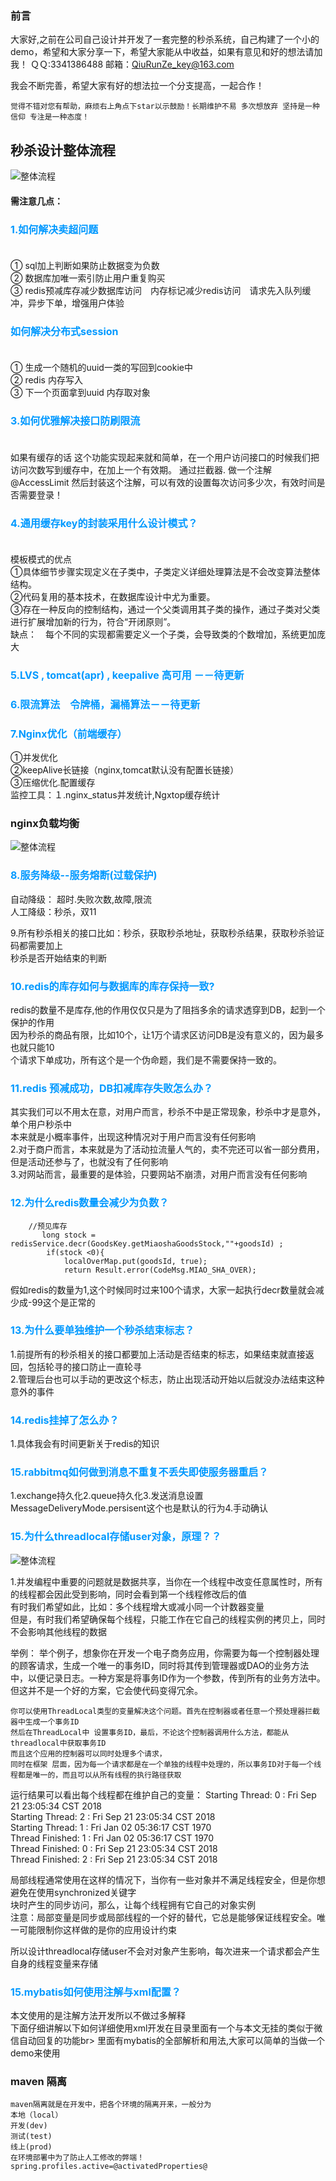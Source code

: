### 前言
大家好,之前在公司自己设计并开发了一套完整的秒杀系统，自己构建了一个小的demo，希望和大家分享一下，希望大家能从中收益，如果有意见和好的想法请加我！
 ＱＱ:3341386488
 邮箱：QiuRunZe_key@163.com

我会不断完善，希望大家有好的想法拉一个分支提高，一起合作！


    觉得不错对您有帮助，麻烦右上角点下star以示鼓励！长期维护不易 多次想放弃 坚持是一种信仰 专注是一种态度！


## 秒杀设计整体流程

![整体流程](http://i2.bvimg.com/601558/886c867d6488dfc2.png)



#### 需注意几点：
### <font color=#0099ff size=3 >1.如何解决卖超问题<br></font><br>
 ① sql加上判断如果防止数据变为负数<br>
 ② 数据库加唯一索引防止用户重复购买<br>
 ③ redis预减库存减少数据库访问　内存标记减少redis访问　请求先入队列缓冲，异步下单，增强用户体验

### <font color=#0099ff size=3 >如何解决分布式session<br></font><br>

 ① 生成一个随机的uuid一类的写回到cookie中<br>
 ② redis 内存写入<br>
 ③ 下一个页面拿到uuid 内存取对象
### <font color=#0099ff size=3 >3.如何优雅解决接口防刷限流<br></font><br>

如果有缓存的话 这个功能实现起来就和简单，在一个用户访问接口的时候我们把访问次数写到缓存中，在加上一个有效期。
通过拦截器. 做一个注解 @AccessLimit 然后封装这个注解，可以有效的设置每次访问多少次，有效时间是否需要登录！


### <font color=#0099ff size=3 >4.通用缓存key的封装采用什么设计模式？<br></font><br>

模板模式的优点<br>
①具体细节步骤实现定义在子类中，子类定义详细处理算法是不会改变算法整体结构。<br>
②代码复用的基本技术，在数据库设计中尤为重要。<br>
③存在一种反向的控制结构，通过一个父类调用其子类的操作，通过子类对父类进行扩展增加新的行为，符合“开闭原则”。<br>
缺点：　每个不同的实现都需要定义一个子类，会导致类的个数增加，系统更加庞大


### <font color=#0099ff size=3 >5.LVS , tomcat(apr) , keepalive 高可用 －－待更新</font><br>

### <font color=#0099ff size=3 >6.限流算法　令牌桶，漏桶算法－－待更新</font><br>

### <font color=#0099ff size=3 >7.Nginx优化（前端缓存）</font><br>
①并发优化<br>
②keepAlive长链接（nginx,tomcat默认没有配置长链接）<br>
③压缩优化.配置缓存<br>
监控工具：１.nginx_status并发统计,Ngxtop缓存统计
### nginx负载均衡

![整体流程](http://i2.bvimg.com/601558/23f54a389b2b23e8.png)


### <font color=#0099ff size=3 >8.服务降级--服务熔断(过载保护)</font><br>

自动降级： 超时.失败次数,故障,限流<br>
人工降级：秒杀，双11<br>

9.所有秒杀相关的接口比如：秒杀，获取秒杀地址，获取秒杀结果，获取秒杀验证码都需要加上<br>
秒杀是否开始结束的判断

### <font color=#0099ff size=3 >10.redis的库存如何与数据库的库存保持一致?</font><br>
redis的数量不是库存,他的作用仅仅只是为了阻挡多余的请求透穿到DB，起到一个保护的作用<br>因为秒杀的商品有限，比如10个，让1万个请求区访问DB是没有意义的，因为最多也就只能10<br>
个请求下单成功，所有这个是一个伪命题，我们是不需要保持一致的。<br>
### <font color=#0099ff size=3 >11.redis 预减成功，DB扣减库存失败怎么办？</font><br>
其实我们可以不用太在意，对用户而言，秒杀不中是正常现象，秒杀中才是意外，单个用户秒杀中<br>
本来就是小概率事件，出现这种情况对于用户而言没有任何影响<br>
2.对于商户而言，本来就是为了活动拉流量人气的，卖不完还可以省一部分费用，但是活动还参与了，也就没有了任何影响<br>
3.对网站而言，最重要的是体验，只要网站不崩溃，对用户而言没有任何影响<br>


### <font color=#0099ff size=3 >12.为什么redis数量会减少为负数？</font><br>

		//预见库存
           long stock = redisService.decr(GoodsKey.getMiaoshaGoodsStock,""+goodsId) ;
			if(stock <0){
				localOverMap.put(goodsId, true);
				return Result.error(CodeMsg.MIAO_SHA_OVER);
			

假如redis的数量为1,这个时候同时过来100个请求，大家一起执行decr数量就会减少成-99这个是正常的

### <font color=#0099ff size=3 >13.为什么要单独维护一个秒杀结束标志？</font><br>
1.前提所有的秒杀相关的接口都要加上活动是否结束的标志，如果结束就直接返回，包括轮寻的接口防止一直轮寻<br>
2.管理后台也可以手动的更改这个标志，防止出现活动开始以后就没办法结束这种意外的事件

### <font color=#0099ff size=3 >14.redis挂掉了怎么办？</font><br>
1.具体我会有时间更新关于redis的知识

### <font color=#0099ff size=3 >15.rabbitmq如何做到消息不重复不丢失即使服务器重启？</font><br>

1.exchange持久化2.queue持久化3.发送消息设置MessageDeliveryMode.persisent这个也是默认的行为4.手动确认

### <font color=#0099ff size=3 >15.为什么threadlocal存储user对象，原理？？</font><br>

![整体流程](http://i2.bvimg.com/601558/3293e36cc2c7e303.png)

1.并发编程中重要的问题就是数据共享，当你在一个线程中改变任意属性时，所有的线程都会因此受到影响，同时会看到第一个线程修改后的值<br>
有时我们希望如此，比如：多个线程增大或减小同一个计数器变量<br>
但是，有时我们希望确保每个线程，只能工作在它自己的线程实例的拷贝上，同时不会影响其他线程的数据<br>

举例： 举个例子，想象你在开发一个电子商务应用，你需要为每一个控制器处理的顾客请求，生成一个唯一的事务ID，同时将其传到管理器或DAO的业务方法中，以便记录日志。一种方案是将事务ID作为一个参数，传到所有的业务方法中。但这并不是一个好的方案，它会使代码变得冗余。
    
    你可以使用ThreadLocal类型的变量解决这个问题。首先在控制器或者任意一个预处理器拦截器中生成一个事务ID
    然后在ThreadLocal中 设置事务ID，最后，不论这个控制器调用什么方法，都能从threadlocal中获取事务ID
    而且这个应用的控制器可以同时处理多个请求，
    同时在框架 层面，因为每一个请求都是在一个单独的线程中处理的，所以事务ID对于每一个线程都是唯一的，而且可以从所有线程的执行路径获取
运行结果可以看出每个线程都在维护自己的变量：
 Starting Thread: 0 : Fri Sep 21 23:05:34 CST 2018<br>
 Starting Thread: 2 : Fri Sep 21 23:05:34 CST 2018<br>
 Starting Thread: 1 : Fri Jan 02 05:36:17 CST 1970<br>
 Thread Finished: 1 : Fri Jan 02 05:36:17 CST 1970<br>
 Thread Finished: 0 : Fri Sep 21 23:05:34 CST 2018<br>
 Thread Finished: 2 : Fri Sep 21 23:05:34 CST 2018<br>
 
 局部线程通常使用在这样的情况下，当你有一些对象并不满足线程安全，但是你想避免在使用synchronized关键字<br>
 块时产生的同步访问，那么，让每个线程拥有它自己的对象实例<br>
 注意：局部变量是同步或局部线程的一个好的替代，它总是能够保证线程安全。唯一可能限制你这样做的是你的应用设计约束<br>
 
 所以设计threadlocal存储user不会对对象产生影响，每次进来一个请求都会产生自身的线程变量来存储
 
 ### <font color=#0099ff size=3 >15.mybatis如何使用注解与xml配置？</font><br>
本文使用的是注解方法开发所以不做过多解释<br>
下面仔细讲解以下如何详细使用xml开发在目录里面有一个与本文无挂的类似于微信自动回复的功能br>
里面有mybatis的全部解析和用法,大家可以简单的当做一个demo来使用<br>

### maven 隔离

    maven隔离就是在开发中，把各个环境的隔离开来，一般分为 
    本地（local）
    开发(dev)
    测试(test)
    线上(prod)
    在环境部署中为了防止人工修改的弊端！ spring.profiles.active=@activatedProperties@